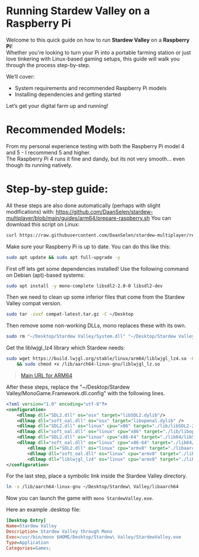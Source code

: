 # Running Stardew Valley on a Raspberry Pi

Welcome to this quick guide on how to run **Stardew Valley** on a **Raspberry Pi**!  
Whether you're looking to turn your Pi into a portable farming station or just love tinkering with Linux-based gaming setups, this guide will walk you through the process step-by-step.

We’ll cover:
- System requirements and recommended Raspberry Pi models
- Installing dependencies and getting started

Let’s get your digital farm up and running!

# Recommended Models:

From my personal experience testing with both the Raspberry Pi model 4 and 5 - I recommend 5 and higher.<br>
The Raspberry Pi 4 runs it fine and dandy, but its not very smooth... even though its running natively.

# Step-by-step guide:

All these steps are also done automatically (perhaps with slight modifications) with: https://github.com/DaanSelen/stardew-multiplayer/blob/main/guides/arm64/prepare-raspberry.sh
You can download this script on Linux:
```sh
curl https://raw.githubusercontent.com/DaanSelen/stardew-multiplayer/refs/heads/main/guides/arm64/prepare-raspberry.sh > ~/Desktop/pi-prepare.sh # This places it on the DE's Desktop.
```

Make sure your Raspberry Pi is up to date. You can do this like this:

```sh
sudo apt update && sudo apt full-upgrade -y
```

First off lets get some dependencies installed! Use the following command on Debian (apt)-based systems:

```sh
sudo apt install -y mono-complete libsdl2-2.0-0 libsdl2-dev
```

Then we need to clean up some inferior files that come from the Stardew Valley compat version.

```sh
sudo tar -zvxf compat-latest.tar.gz -C ~/Desktop
```

Then remove some non-working DLLs, mono replaces these with its own.

```sh
sudo rm "~/Desktop/Stardew Valley/System.dll" "~/Desktop/Stardew Valley/System.Core.dll"
```

Get the liblwjgl_lz4 library which Stardew needs:

```sh
sudo wget https://build.lwjgl.org/stable/linux/arm64/liblwjgl_lz4.so -O /lib/aarch64-linux-gnu/liblwjgl_lz.so \
    && sudo chmod +x /lib/aarch64-linux-gnu/liblwjgl_lz.so
```

> [Main URL for ARM64](https://www.lwjgl.org/browse/stable/linux/arm64)

After these steps, replace the "~/Desktop/Stardew Valley/MonoGame.Framework.dll.config" with the following lines.

```xml
<?xml version="1.0" encoding="utf-8"?>
<configuration>
	<dllmap dll="SDL2.dll" os="osx" target="libSDL2.dylib"/>
	<dllmap dll="soft_oal.dll" os="osx" target="libopenal.dylib" />
	<dllmap dll="SDL2.dll" os="linux" cpu="x86" target="./lib/libSDL2-2.0.so.0"/>
	<dllmap dll="soft_oal.dll" os="linux" cpu="x86" target="./lib/libopenal.so.1" />
	<dllmap dll="SDL2.dll" os="linux" cpu="x86-64" target="./lib64/libSDL2-2.0.so.0"/>
	<dllmap dll="soft_oal.dll" os="linux" cpu="x86-64" target="./lib64/libopenal.so.1" />
        <dllmap dll="SDL2.dll" os="linux" cpu="armv8" target="./libaarch64/libSDL2-2.0.so.0"/>
        <dllmap dll="soft_oal.dll" os="linux" cpu="armv8" target="./libaarch64/libopenal.so.1" />
        <dllmap dll="liblwjgl_lz4" os="linux" cpu="armv8" target="./libaarch64/liblwjgl_lz4.so"/>
</configuration>
```

For the last step, place a symbolic link inside the Stardew Valley directory.

```sh
ln -s /lib/aarch64-linux-gnu ~/Desktop/Stardew\ Valley/libaarch64
```

Now you can launch the game with `mono StardewValley.exe`.

Here an example .desktop file:
```ini
[Desktop Entry]
Name=Stardew Valley
Description= Stardew Valley through Mono
Exec=/usr/bin/mono $HOME/Desktop/Stardew\ Valley/StardewValley.exe
Type=Application
Categories=Games;
```
